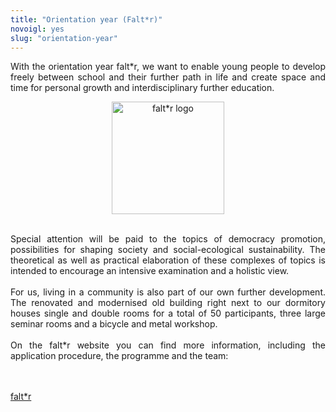 ```yaml
---
title: "Orientation year (Falt*r)"
novoigl: yes
slug: "orientation-year"
---
```


<p style="text-align:justify">
With the orientation year falt*r, we want to enable young people to develop freely between school and their further
path in life and create space and time for personal growth and interdisciplinary further education.
</p>

<center>
<img class="image" src="/img/logo-faltr.png" alt="falt*r logo" width="180"/>
</center>
<br>

<p style="text-align:justify">
Special attention will be paid to the topics of democracy promotion, possibilities for shaping society and social-ecological sustainability.
The theoretical as well as practical elaboration of these complexes of topics is intended to encourage an intensive examination and a holistic view.
<br><br>
For us, living in a community is also part of our own further development.
The renovated and modernised old building right next to our dormitory houses single and double rooms for a total of 50 participants, three large seminar rooms and a bicycle and metal workshop.
<br><br>
On the falt*r website you can find more information, including the application procedure, the programme and the team:

<br><br>
   <a href="https://faltr.de/" class="field button is-radiusless is-fullwidth is-link">
        <span class="icon">
            <i class="icon-right-big"></i>
        </span>
        <span>falt*r</span>
   </a>
</p>
